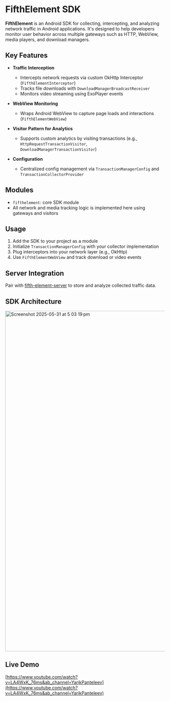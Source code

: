 # FifthElement SDK

**FifthElement** is an Android SDK for collecting, intercepting, and analyzing network traffic in Android applications. It's designed to help developers monitor user behavior across multiple gateways such as HTTP, WebView, media players, and download managers.

##  Key Features

- **Traffic Interception**
    - Intercepts network requests via custom OkHttp Interceptor (`FifthElementInterceptor`)
    - Tracks file downloads with `DownloadManagerBroadcastReceiver`
    - Monitors video streaming using ExoPlayer events

- **WebView Monitoring**
    - Wraps Android WebView to capture page loads and interactions (`FifthElementWebView`)

- **Visitor Pattern for Analytics**
    - Supports custom analytics by visiting transactions (e.g., `HttpRequestTransactionVisitor`, `DownloadManagerTransactionVisitor`)

- **Configuration**
    - Centralized config management via `TransactionManagerConfig` and `TransactionCollectorProvider`

## Modules

- `fifthelement`: core SDK module
- All network and media tracking logic is implemented here using gateways and visitors

##  Usage

1. Add the SDK to your project as a module
2. Initialize `TransactionManagerConfig` with your collector implementation
3. Plug interceptors into your network layer (e.g., OkHttp)
4. Use `FifthElementWebView` and track download or video events

## Server Integration

Pair with [fifth-element-server](https://github.com/SmartOven/fifth-element-server/tree/main) to store and analyze collected traffic 
data.

## SDK Architecture
<img width="1075" alt="Screenshot 2025-05-31 at 5 03 19 pm" src="https://github.com/user-attachments/assets/a1aea5d2-2dc9-4ec5-bf43-14a7583ebe46" />

## Live Demo
[https://www.youtube.com/watch?v=LA4WxK_76ms&ab_channel=YarikPanteleev](https://www.youtube.com/watch?v=LA4WxK_76ms&ab_channel=YarikPanteleev)

